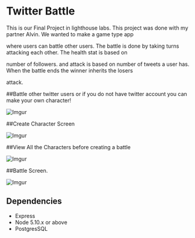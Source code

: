 # Twitter Battle

This is our Final Project in lighthouse labs. This project was done with my partner Alvin. We wanted to make a game type app 

where users can battle other users. The battle is done by taking turns attacking each other. The health stat is based on

number of followers. and attack is based on number of tweets a user has. When the battle ends the winner inherits the losers 

attack.

##Battle other twitter users or if you do not have twitter account you can make your own character!


![Imgur](https://i.imgur.com/epouRdS.png)


##Create Character Screen

![Imgur](https://i.imgur.com/pvaqzDO.png)

##View All the Characters before creating a battle

![Imgur](https://imgur.com/Tp7OGrF.png)


##Battle Screen. 


![Imgur](https://i.imgur.com/odDfMEz.png)


## Dependencies

- Express
- Node 5.10.x or above
- PostgresSQL







